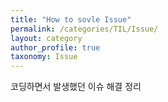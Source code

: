 ```yaml
---
title: "How to sovle Issue"
permalink: /categories/TIL/Issue/
layout: category
author_profile: true
taxonomy: Issue
---
```


코딩하면서 발생했던 이슈 해결 정리